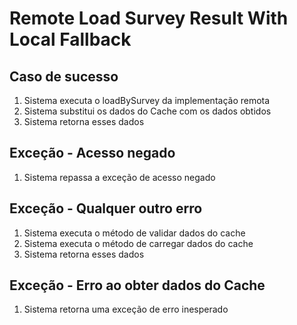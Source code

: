 # Remote Load Survey Result With Local Fallback

## Caso de sucesso
1. Sistema executa o loadBySurvey da implementação remota
2. Sistema substitui os dados do Cache com os dados obtidos
3. Sistema retorna esses dados

## Exceção - Acesso negado
1. Sistema repassa a exceção de acesso negado

## Exceção - Qualquer outro erro
1. Sistema executa o método de validar dados do cache
2. Sistema executa o método de carregar dados do cache
3. Sistema retorna esses dados

## Exceção - Erro ao obter dados do Cache
1. Sistema retorna uma exceção de erro inesperado